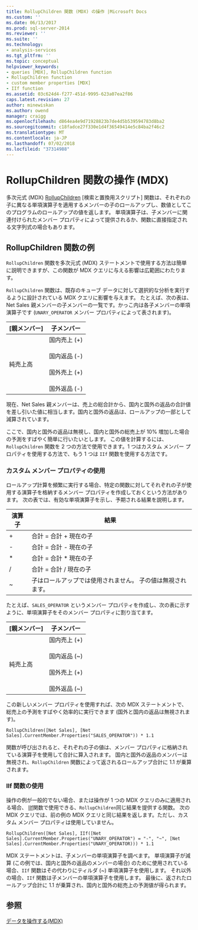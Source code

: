 ```yaml
---
title: RollupChildren 関数 (MDX) の操作 |Microsoft Docs
ms.custom: ''
ms.date: 06/13/2017
ms.prod: sql-server-2014
ms.reviewer: ''
ms.suite: ''
ms.technology:
- analysis-services
ms.tgt_pltfrm: ''
ms.topic: conceptual
helpviewer_keywords:
- queries [MDX], RollupChildren function
- RollupChildren function
- custom member properties [MDX]
- IIf function
ms.assetid: 03c624d4-f277-451d-9995-623a07ea2f86
caps.latest.revision: 27
author: minewiskan
ms.author: owend
manager: craigg
ms.openlocfilehash: d864ea4e9d71928823b7de4d5b539594783d8ba2
ms.sourcegitcommit: c18fadce27f330e1d4f36549414e5c84ba2f46c2
ms.translationtype: MT
ms.contentlocale: ja-JP
ms.lasthandoff: 07/02/2018
ms.locfileid: "37314988"
---
```

# <a name="working-with-the-rollupchildren-function-mdx"></a>RollupChildren 関数の操作 (MDX)
  多次元式 (MDX) [RollupChildren](/sql/mdx/rollupchildren-mdx) [検索と置換用スクリプト] 関数は、それぞれの子に異なる単項演算子を適用するメンバーの子のロールアップし、数値としてこのプログラムのロールアップの値を返します。 単項演算子は、子メンバーに関連付けられたメンバー プロパティによって提供されるか、関数に直接指定される文字列式の場合もあります。  
  
## <a name="rollupchildren-function-examples"></a>RollupChildren 関数の例  
 `RollupChildren` 関数を多次元式 (MDX) ステートメントで使用する方法は簡単に説明できますが、この関数が MDX クエリに与える影響は広範囲にわたります。  
  
 `RollupChildren` 関数は、既存のキューブ データに対して選択的な分析を実行するように設計されている MDX クエリに影響を与えます。 たとえば、次の表は、Net Sales 親メンバーの子メンバーの一覧です。かっこ内は各子メンバーの単項演算子です (`UNARY_OPERATOR` メンバー プロパティによって表されます)。  
  
|[親メンバー]|子メンバー|  
|-------------------|------------------|  
|純売上高|国内売上 (+)<br /><br /> 国内返品 (-)<br /><br /> 国外売上 (+)<br /><br /> 国外返品 (-)|  
  
 現在、Net Sales 親メンバーは、売上の総合計から、国内と国外の返品の合計値を差し引いた値に相当します。国内と国外の返品は、ロールアップの一部として減算されています。  
  
 ここで、国内と国外の返品は無視し、国内と国外の総売上が 10% 増加した場合の予測をすばやく簡単に行いたいとします。 この値を計算するには、`RollupChildren` 関数を 2 つの方法で使用できます。1 つはカスタム メンバー プロパティを使用する方法で、もう 1 つは `IIf` 関数を使用する方法です。  
  
### <a name="using-a-custom-member-property"></a>カスタム メンバー プロパティの使用  
 ロールアップ計算を頻繁に実行する場合、特定の関数に対してそれぞれの子が使用する演算子を格納するメンバー プロパティを作成しておくという方法があります。 次の表では、有効な単項演算子を示し、予期される結果を説明します。  
  
|演算子|結果|  
|--------------|------------|  
|+|合計 = 合計 + 現在の子|  
|-|合計 = 合計 - 現在の子|  
|*|合計 = 合計 * 現在の子|  
|/|合計 = 合計 / 現在の子|  
|~|子はロールアップでは使用されません。 子の値は無視されます。|  
  
 たとえば、`SALES_OPERATOR` というメンバー プロパティを作成し、次の表に示すように、単項演算子をそのメンバー プロパティに割り当てます。  
  
|[親メンバー]|子メンバー|  
|-------------------|------------------|  
|純売上高|国内売上 (+)<br /><br /> 国内返品 (~)<br /><br /> 国外売上 (+)<br /><br /> 国外返品 (~)|  
  
 この新しいメンバー プロパティを使用すれば、次の MDX ステートメントで、総売上の予測をすばやく効率的に実行できます (国外と国内の返品は無視されます)。  
  
```  
RollupChildren([Net Sales], [Net Sales].CurrentMember.Properties("SALES_OPERATOR")) * 1.1  
```  
  
 関数が呼び出されると、それぞれの子の値は、メンバー プロパティに格納されている演算子を使用して合計に算入されます。 国内と国外の返品のメンバーは無視され、`RollupChildren` 関数によって返されるロールアップ合計に 1.1 が乗算されます。  
  
### <a name="using-the-iif-function"></a>IIf 関数の使用  
 操作の例が一般的でない場合、または操作が 1 つの MDX クエリのみに適用される場合、 [IIf](/sql/mdx/iif-mdx)関数で使用できる、`RollupChildren`同じ結果を提供する関数。 次の MDX クエリでは、前の例の MDX クエリと同じ結果を返します。ただし、カスタム メンバー プロパティは使用していません。  
  
```  
RollupChildren([Net Sales], IIf([Net Sales].CurrentMember.Properties("UNARY_OPERATOR") = "-", "~", [Net Sales].CurrentMember.Properties("UNARY_OPERATOR))) * 1.1  
```  
  
 MDX ステートメントは、子メンバーの単項演算子を調べます。 単項演算子が減算 (この例では、国内と国外の返品のメンバーの場合) のために使用されている場合、`IIf` 関数はその代わりにティルダ (~) 単項演算子を使用します。 それ以外の場合、`IIf` 関数は子メンバーの単項演算子を使用します。 最後に、返されたロールアップ合計に 1.1 が乗算され、国内と国外の総売上の予測値が得られます。  
  
## <a name="see-also"></a>参照  
 [データを操作する&#40;MDX&#41;](mdx-data-manipulation-manipulating-data.md)  
  
  
